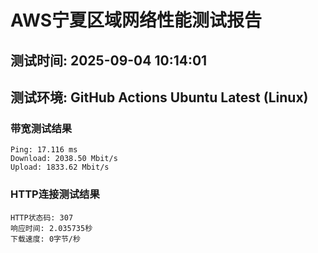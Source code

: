 # AWS宁夏区域网络性能测试报告
## 测试时间: 2025-09-04 10:14:01
## 测试环境: GitHub Actions Ubuntu Latest (Linux)

### 带宽测试结果
```
Ping: 17.116 ms
Download: 2038.50 Mbit/s
Upload: 1833.62 Mbit/s
```

### HTTP连接测试结果
```
HTTP状态码: 307
响应时间: 2.035735秒
下载速度: 0字节/秒
```

